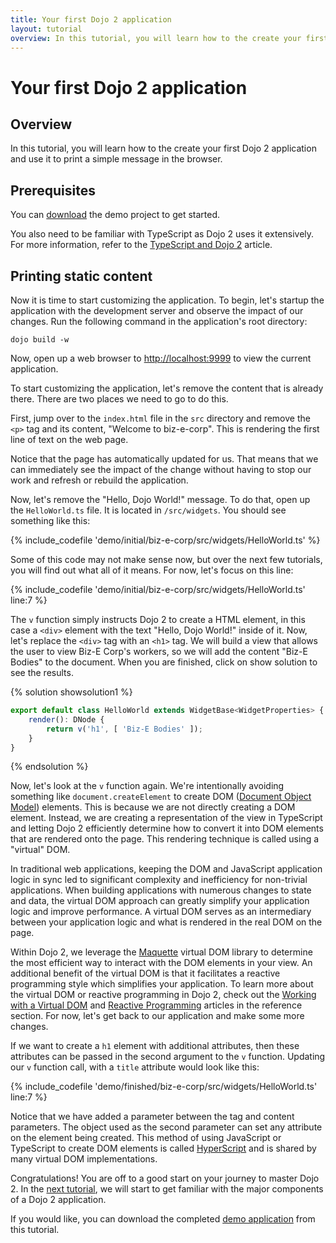 ```yaml
---
title: Your first Dojo 2 application
layout: tutorial
overview: In this tutorial, you will learn how to the create your first Dojo 2 application and use it to print a simple message in the browser.
---
```


# Your first Dojo 2 application

## Overview
In this tutorial, you will learn how to the create your first Dojo 2 application and use it to print a simple message in the browser.

## Prerequisites
You can [download](./assets/001_static_content-initial.zip) the demo project to get started.

You also need to be familiar with TypeScript as Dojo 2 uses it extensively. For more information, refer to the [TypeScript and Dojo 2](./comingsoon.html) article.

## Printing static content

Now it is time to start customizing the application. To begin, let's startup the application with the development server and observe the impact of our changes. Run the following command in the application's root directory:

`dojo build -w`

Now, open up a web browser to [http://localhost:9999](http://localhost:9999) to view the current application.

To start customizing the application, let's remove the content that is already there. There are two places we need to go to do this.

First, jump over to the `index.html` file in the `src` directory and remove the `<p>` tag and its content, "Welcome to biz-e-corp". This is rendering the first line of text on the web page.

Notice that the page has automatically updated for us. That means that we can immediately see the impact of the change without having to stop our work and refresh or rebuild the application.

Now, let's remove the "Hello, Dojo World!" message. To do that, open up the `HelloWorld.ts` file. It is located in `/src/widgets`. You should see something like this:

{% include_codefile 'demo/initial/biz-e-corp/src/widgets/HelloWorld.ts' %}

Some of this code may not make sense now, but over the next few tutorials, you will find out what all of it means. For now, let's focus on this line:

{% include_codefile 'demo/initial/biz-e-corp/src/widgets/HelloWorld.ts' line:7 %}

The `v` function simply instructs Dojo 2 to create a HTML element, in this case a `<div>` element with the text "Hello, Dojo World!" inside of it. Now, let's replace the `<div>` tag with an `<h1>` tag. We will build a view that allows the user to view Biz-E Corp's workers, so we will add the content "Biz-E Bodies" to the document. When you are finished, click on show solution to see the results.

{% solution showsolution1 %}
```typescript
export default class HelloWorld extends WidgetBase<WidgetProperties> {
	render(): DNode {
		return v('h1', [ 'Biz-E Bodies' ]);
	}
}
```
{% endsolution %}

Now, let's look at the `v` function again. We're intentionally avoiding something like `document.createElement` to create DOM ([Document Object Model](https://en.wikipedia.org/wiki/Document_Object_Model)) elements. This is because we are not directly creating a DOM element. Instead, we are creating a representation of the view in TypeScript and letting Dojo 2 efficiently determine how to convert it into DOM elements that are rendered onto the page. This rendering technique is called using a "virtual" DOM.

In traditional web applications, keeping the DOM and JavaScript application logic in sync led to significant complexity and inefficiency for non-trivial applications. When building applications with numerous changes to state and data, the virtual DOM approach can greatly simplify your application logic and improve performance. A virtual DOM serves as an intermediary between your application logic and what is rendered in the real DOM on the page.

Within Dojo 2, we leverage the [Maquette](http://maquettejs.org/) virtual DOM library to determine the most efficient way to interact with the DOM elements in your view. An additional benefit of the virtual DOM is that it facilitates a reactive programming style which simplifies your application. To learn more about the virtual DOM or reactive programming in Dojo 2, check out the [Working with a Virtual DOM](./comingsoon.html) and [Reactive Programming](./comingsoon.html) articles in the reference section. For now, let's get back to our application and make some more changes.

If we want to create a `h1` element with additional attributes, then these attributes can be passed in the second argument to the `v` function. Updating our `v` function call, with a `title` attribute would look like this:

{% include_codefile 'demo/finished/biz-e-corp/src/widgets/HelloWorld.ts' line:7 %}

Notice that we have added a parameter between the tag and content parameters. The object used as the second parameter can set any attribute on the element being created. This method of using JavaScript or TypeScript to create DOM elements is called [HyperScript](https://github.com/hyperhype/hyperscript) and is shared by many virtual DOM implementations.

Congratulations! You are off to a good start on your journey to master Dojo 2. In the [next tutorial](./002_creating_an_application), we will start to get familiar with the major components of a Dojo 2 application.

If you would like, you can download the completed [demo application](./assets/001_static_content-finished.zip) from this tutorial.
